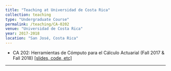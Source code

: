 ```yaml
---
title: "Teaching at Universidad de Costa Rica"
collection: teaching
type: "Undergraduate Course"
permalink: /teaching/CA-0202
venue: "Universidad de Costa Rica"
year: 2017-2018
location: "San José, Costa Rica"
---
```


* CA 202: Herramientas de Cómputo para el Cálculo Actuarial (Fall 2017 & Fall 2018) <a href="https://github.com/jels-95/CA0202_2_2017">[slides, code, etc]</a><br>
<hr>

